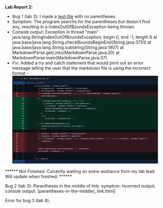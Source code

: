 **Lab Report 2:**

* Bug 1 (lab 3): I made a [test-file](https://github.com/broham6/markdown-parse/blob/7d0bcc8c297db6f6afbab1a5617037147b82576e/breaking-test.md) with no parentheses.
* Symptom: The program searchs for the parentheses but doesn't find any, resulting in a IndexOutOfBoundsException being thrown.
* Console output: 
        Exception in thread "main" java.lang.StringIndexOutOfBoundsException: begin 0, end -1, length 6
        at java.base/java.lang.String.checkBoundsBeginEnd(String.java:3751)
        at java.base/java.lang.String.substring(String.java:1907)
        at MarkdownParse.getLinks(MarkdownParse.java:20)
        at MarkdownParse.main(MarkdownParse.java:37)
 * Fix: Added a try and catch statement that would print out an error message telling the user that the markdown file is using the incorrect format - ![bug1](MarkdownParse-bug1commit.png)
 
 ****** Not Finished. Currently waiting on some assitance from my lab lead. Will update when finished. ******
        
Bug 2 (lab 3): Parantheses in the middle of link; symptom: Incorrect output; console output:
[parantheses-in-the-middle(, link.html]
        
Error for bug 3 (lab 4): 

